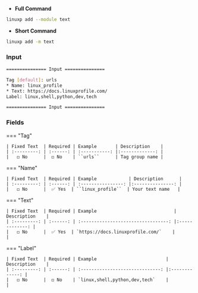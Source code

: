 - **Full Command**

```bash
linuxp add --module text
```

- **Short Command**

```bash
linuxp add -m text
```

### Input

```bash
=============== Input ===============

Tag [default]: urls
* Name: linux_profile
* Text: https://docs.linuxprofile.com/
Label: linux,shell,python,dev,tech

=============== Input ===============
```

### Fields

=== "Tag"

    | Fixed Text  | Required | Example       | Description    |
    | :---------: | :------: | :-----------: |:-------------: |
    |   ◻️ No      |  ◻️ No    | ``urls``	   | Tag group name |

=== "Name"

    | Fixed Text  | Required | Example            | Description      |
    | :---------: | :------: | :----------------: |:---------------: |
    |   ◻️ No      |  ✅ Yes  | ``linux_profile``  | Your text name   |


=== "Text"

    | Fixed Text  | Required | Example                             | Description    |
    | :---------: | :------: | :---------------------------------: |:-------------: |
    |   ◻️ No      |  ✅ Yes  | `https://docs.linuxprofile.com/`    |                |

=== "Label"

    | Fixed Text  | Required | Example                          | Description    |
    | :---------: | :------: | :------------------------------: |:-------------: |
    |   ◻️ No      |  ◻️ No    | `linux,shell,python,dev,tech`    |                |
